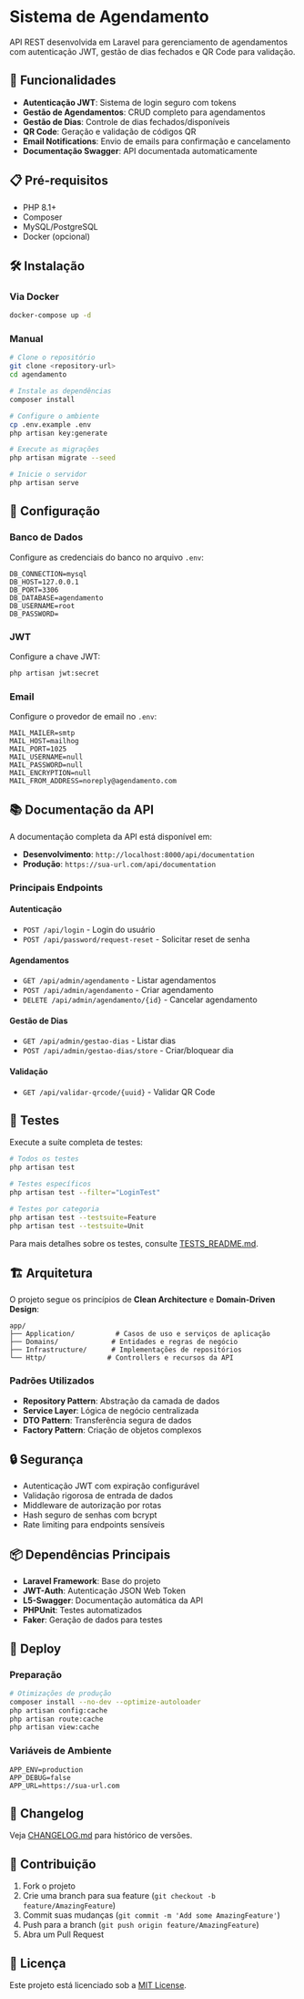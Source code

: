 # Sistema de Agendamento

API REST desenvolvida em Laravel para gerenciamento de agendamentos com autenticação JWT, gestão de dias fechados e QR Code para validação.

## 🚀 Funcionalidades

- **Autenticação JWT**: Sistema de login seguro com tokens
- **Gestão de Agendamentos**: CRUD completo para agendamentos
- **Gestão de Dias**: Controle de dias fechados/disponíveis
- **QR Code**: Geração e validação de códigos QR
- **Email Notifications**: Envio de emails para confirmação e cancelamento
- **Documentação Swagger**: API documentada automaticamente

## 📋 Pré-requisitos

- PHP 8.1+
- Composer
- MySQL/PostgreSQL
- Docker (opcional)

## 🛠️ Instalação

### Via Docker
```bash
docker-compose up -d
```

### Manual
```bash
# Clone o repositório
git clone <repository-url>
cd agendamento

# Instale as dependências
composer install

# Configure o ambiente
cp .env.example .env
php artisan key:generate

# Execute as migrações
php artisan migrate --seed

# Inicie o servidor
php artisan serve
```

## 🔧 Configuração

### Banco de Dados
Configure as credenciais do banco no arquivo `.env`:
```env
DB_CONNECTION=mysql
DB_HOST=127.0.0.1
DB_PORT=3306
DB_DATABASE=agendamento
DB_USERNAME=root
DB_PASSWORD=
```

### JWT
Configure a chave JWT:
```bash
php artisan jwt:secret
```

### Email
Configure o provedor de email no `.env`:
```env
MAIL_MAILER=smtp
MAIL_HOST=mailhog
MAIL_PORT=1025
MAIL_USERNAME=null
MAIL_PASSWORD=null
MAIL_ENCRYPTION=null
MAIL_FROM_ADDRESS=noreply@agendamento.com
```

## 📚 Documentação da API

A documentação completa da API está disponível em:
- **Desenvolvimento**: `http://localhost:8000/api/documentation`
- **Produção**: `https://sua-url.com/api/documentation`

### Principais Endpoints

#### Autenticação
- `POST /api/login` - Login do usuário
- `POST /api/password/request-reset` - Solicitar reset de senha

#### Agendamentos
- `GET /api/admin/agendamento` - Listar agendamentos
- `POST /api/admin/agendamento` - Criar agendamento
- `DELETE /api/admin/agendamento/{id}` - Cancelar agendamento

#### Gestão de Dias
- `GET /api/admin/gestao-dias` - Listar dias
- `POST /api/admin/gestao-dias/store` - Criar/bloquear dia

#### Validação
- `GET /api/validar-qrcode/{uuid}` - Validar QR Code

## 🧪 Testes

Execute a suíte completa de testes:
```bash
# Todos os testes
php artisan test

# Testes específicos
php artisan test --filter="LoginTest"

# Testes por categoria
php artisan test --testsuite=Feature
php artisan test --testsuite=Unit
```

Para mais detalhes sobre os testes, consulte [TESTS_README.md](TESTS_README.md).

## 🏗️ Arquitetura

O projeto segue os princípios de **Clean Architecture** e **Domain-Driven Design**:

```
app/
├── Application/          # Casos de uso e serviços de aplicação
├── Domains/             # Entidades e regras de negócio
├── Infrastructure/      # Implementações de repositórios
└── Http/               # Controllers e recursos da API
```

### Padrões Utilizados
- **Repository Pattern**: Abstração da camada de dados
- **Service Layer**: Lógica de negócio centralizada
- **DTO Pattern**: Transferência segura de dados
- **Factory Pattern**: Criação de objetos complexos

## 🔒 Segurança

- Autenticação JWT com expiração configurável
- Validação rigorosa de entrada de dados
- Middleware de autorização por rotas
- Hash seguro de senhas com bcrypt
- Rate limiting para endpoints sensíveis

## 📦 Dependências Principais

- **Laravel Framework**: Base do projeto
- **JWT-Auth**: Autenticação JSON Web Token  
- **L5-Swagger**: Documentação automática da API
- **PHPUnit**: Testes automatizados
- **Faker**: Geração de dados para testes

## 🚀 Deploy

### Preparação
```bash
# Otimizações de produção
composer install --no-dev --optimize-autoloader
php artisan config:cache
php artisan route:cache
php artisan view:cache
```

### Variáveis de Ambiente
```env
APP_ENV=production
APP_DEBUG=false
APP_URL=https://sua-url.com
```

## 📝 Changelog

Veja [CHANGELOG.md](CHANGELOG.md) para histórico de versões.

## 🤝 Contribuição

1. Fork o projeto
2. Crie uma branch para sua feature (`git checkout -b feature/AmazingFeature`)
3. Commit suas mudanças (`git commit -m 'Add some AmazingFeature'`)
4. Push para a branch (`git push origin feature/AmazingFeature`)
5. Abra um Pull Request

## 📄 Licença

Este projeto está licenciado sob a [MIT License](https://opensource.org/licenses/MIT).
